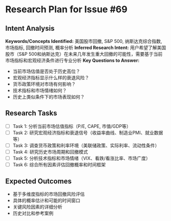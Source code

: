 # Research Plan for Issue #69

## Intent Analysis
**Keywords/Concepts Identified:** 美国股市回撤, S&P 500, 纳斯达克综合指数, 市场指标, 回撤时间预测, 概率分析
**Inferred Research Intent:** 用户希望了解美国股市（S&P 500和纳斯达克）在未来几年发生重大回撤的可能性，需要基于当前市场指标和宏观经济条件进行专业分析
**Key Questions to Answer:** 
- 当前市场估值是否处于历史高位？
- 宏观经济指标显示什么样的衰退风险？
- 货币政策环境对市场有何影响？
- 技术指标和市场情绪如何？
- 历史上类似条件下的市场表现如何？

## Research Tasks
- [ ] Task 1: 分析当前市场估值指标（P/E, CAPE, 市值/GDP等）
- [ ] Task 2: 研究宏观经济指标和衰退信号（收益率曲线、制造业PMI、就业数据等）
- [ ] Task 3: 调查货币政策和利率环境（美联储政策、实际利率、流动性条件）
- [ ] Task 4: 研究历史市场周期和回撤模式
- [ ] Task 5: 分析技术指标和市场情绪（VIX、看跌/看涨比率、市场广度）
- [ ] Task 6: 综合所有因素评估回撤概率和时间框架

## Expected Outcomes
- 基于多维度指标的市场回撤风险评估
- 具体的概率估计和可能的时间窗口
- 关键风险因素的详细分析
- 历史对比和参考案例